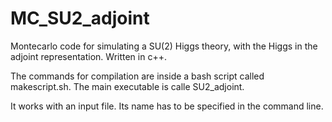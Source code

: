 # MC_SU2_adjoint
Montecarlo code for simulating a SU(2) Higgs theory, with the Higgs in the adjoint representation. Written in c++.

The commands for compilation are inside a bash script called makescript.sh. The main executable is calle SU2_adjoint.

It works with an input file. Its name has to be specified in the command line.
